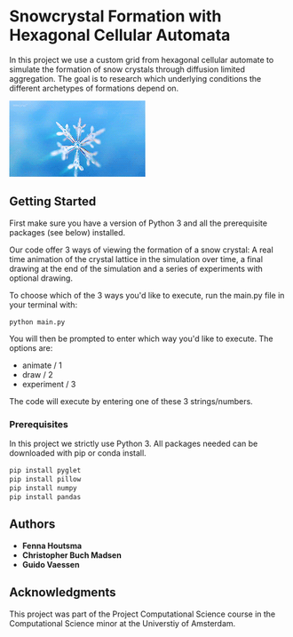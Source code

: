 # Snowcrystal Formation with Hexagonal Cellular Automata

In this project we use a custom grid from hexagonal cellular automate to simulate the formation of snow crystals through diffusion limited aggregation. The goal is to research which underlying conditions the different archetypes of formations depend on.

![](snow-crystal.gif)

## Getting Started

First make sure you have a version of Python 3 and all the prerequisite packages (see below) installed.

Our code offer 3 ways of viewing the formation of a snow crystal: A real time animation of the crystal lattice in the simulation over time, a final drawing at the end of the simulation and a series of experiments with optional drawing.

To choose which of the 3 ways you'd like to execute, run the main.py file in your terminal with:
```
python main.py
```
You will then be prompted to enter which way you'd like to execute. 
The options are:
- animate / 1
- draw / 2
- experiment / 3

The code will execute by entering one of these 3 strings/numbers.

### Prerequisites

In this project we strictly use Python 3. All packages needed can be downloaded with pip or conda install.

```
pip install pyglet
pip install pillow
pip install numpy
pip install pandas
```

## Authors
- **Fenna Houtsma**
- **Christopher Buch Madsen**
- **Guido Vaessen** 

## Acknowledgments

This project was part of the Project Computational Science course in the Computational Science minor at the Universtiy of Amsterdam.
